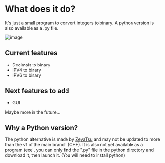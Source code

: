 # What does it do?
It's just a small program to convert integers to binary.
A python version is also available as a .py file.

![image](https://github.com/LoulouNoLegend/Integer2Bits/assets/40952934/5cd83234-423e-4434-8908-230f62720d9b)


## Current features
 - Decimals to binary
 - IPV4 to binary
 - IPV6 to binary


## Next features to add
  - GUI

Maybe more in the future...


## Why a Python version?
The python alternative is made by [ZeyaTsu](https://github.com/ZeyaTsu) and may not be updated to more than the v1 of the main branch (C++).
It is also not yet available as a program (exe), you can only find the ".py" file in the python directory and download it, then launch it. (You will need to install python)
